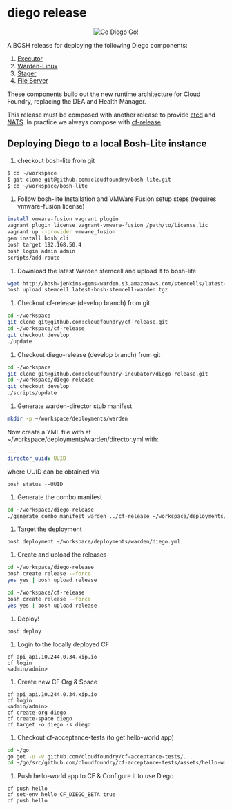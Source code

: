 # diego release

<p align="center">
  <img src="http://i.imgur.com/WrqaOd9.png" alt="Go Diego Go!" title="Go Diego Go!"/>
</p>

A BOSH release for deploying the following Diego components:

1. [Executor](https://github.com/cloudfoundry-incubator/executor)
1. [Warden-Linux](https://github.com/cloudfoundry-incubator/warden-linux)
1. [Stager](https://github.com/cloudfoundry-incubator/stager)
1. [File Server](https://github.com/cloudfoundry-incubator/file-server)

These components build out the new runtime architecture for Cloud Foundry,
replacing the DEA and Health Manager.

This release must be composed with another release to provide
[etcd](https://github.com/coreos/etcd) and
[NATS](https://github.com/apcera/gnatsd). In practice we always compose with
[cf-release](https://github.com/cloudfoundry/cf-release).

## Deploying Diego to a local Bosh-Lite instance

1. checkout bosh-lite from git

  ```bash
  $ cd ~/workspace
  $ git clone git@github.com:cloudfoundry/bosh-lite.git
  $ cd ~/workspace/bosh-lite
  ```
1. Follow bosh-lite Installation and VMWare Fusion setup steps (requires vmware-fusion license)

  ```bash
  install vmware-fusion vagrant plugin
  vagrant plugin license vagrant-vmware-fusion /path/to/license.lic
  vagrant up --provider vmware_fusion
  gem install bosh_cli
  bosh target 192.168.50.4
  bosh login admin admin
  scripts/add-route
  ```
1. Download the latest Warden stemcell and upload it to bosh-lite

  ```bash
  wget http://bosh-jenkins-gems-warden.s3.amazonaws.com/stemcells/latest-bosh-stemcell-warden.tgz
  bosh upload stemcell latest-bosh-stemcell-warden.tgz
  ```

1. Checkout cf-release (develop branch) from git

  ```bash
  cd ~/workspace
  git clone git@github.com:cloudfoundry/cf-release.git
  cd ~/workspace/cf-release
  git checkout develop
  ./update
  ```
 
1. Checkout diego-release (develop branch) from git

  ```bash
  cd ~/workspace
  git clone git@github.com:cloudfoundry-incubator/diego-release.git
  cd ~/workspace/diego-release
  git checkout develop
  ./scripts/update
  ```

1. Generate warden-director stub manifest
  
  ```bash
  mkdir -p ~/workspace/deployments/warden
  ```

  Now create a YML file with at ~/workspace/deployments/warden/director.yml with:

  ```yaml
  ---
  director_uuid: UUID
  ```

  where UUID can be obtained via

  ```
  bosh status --UUID
  ```
 
1. Generate the combo manifest

  ```bash
  cd ~/workspace/diego-release
  ./generate_combo_manifest warden ../cf-release ~/workspace/deployments/warden/director.yml > ~/workspace/deployments/warden/diego.yml
  ```

 
1. Target the deployment

  ```
  bosh deployment ~/workspace/deployments/warden/diego.yml
  ```

1. Create and upload the releases

  ```bash
  cd ~/workspace/diego-release
  bosh create release --force
  yes yes | bosh upload release
  
  cd ~/workspace/cf-release
  bosh create release --force
  yes yes | bosh upload release
  ```

1. Deploy!

  ```
  bosh deploy
  ```

1. Login to the locally deployed CF
  ```
  cf api api.10.244.0.34.xip.io
  cf login
  <admin/admin>
  ```

1. Create new CF Org & Space
  ```
  cf api api.10.244.0.34.xip.io
  cf login
  <admin/admin>
  cf create-org diego
  cf create-space diego
  cf target -o diego -s diego
  ```

1. Checkout cf-acceptance-tests (to get hello-world app)

  ```bash
  cd ~/go
  go get -u -v github.com/cloudfoundry/cf-acceptance-tests/...
  cd ~/go/src/github.com/cloudfoundry/cf-acceptance-tests/assets/hello-world
  ```

1. Push hello-world app to CF & Configure it to use Diego
  ```
  cf push hello
  cf set-env hello CF_DIEGO_BETA true
  cf push hello
  ```

